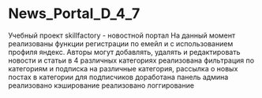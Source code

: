 # News_Portal_D_4_7
Учебный проект skillfactory - новостной портал
На данный момент реализованы функции регистрации по емейл и с использованием профиля яндекс. 
Авторы могут добавлять, удалять и редактировать новости и статьи в 4 различных категориях
реализована фильтрация по категориям и подписка на различные категория, рассылка о новых постах в категории для подписчиков
доработана панель админа
реализовано кэширование
реализовано логгирование
